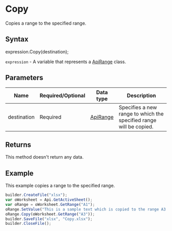 # Copy

Copies a range to the specified range.

## Syntax

expression.Copy(destination);

`expression` - A variable that represents a [ApiRange](../ApiRange.md) class.

## Parameters

| **Name** | **Required/Optional** | **Data type** | **Description** |
| ------------- | ------------- | ------------- | ------------- |
| destination | Required | [ApiRange](../ApiRange.md) | Specifies a new range to which the specified range will be copied. |

## Returns

This method doesn't return any data.

## Example

This example copies a range to the specified range.

```javascript
builder.CreateFile("xlsx");
var oWorksheet = Api.GetActiveSheet();
var oRange = oWorksheet.GetRange("A1");
oRange.SetValue("This is a sample text which is copied to the range A3.");
oRange.Copy(oWorksheet.GetRange("A3"));
builder.SaveFile("xlsx", "Copy.xlsx");
builder.CloseFile();
```